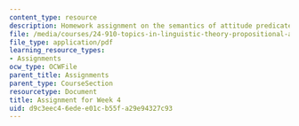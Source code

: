 ```yaml
---
content_type: resource
description: Homework assignment on the semantics of attitude predicates.
file: /media/courses/24-910-topics-in-linguistic-theory-propositional-attitudes-spring-2009/d9c3eec46edee01cb55fa29e94327c93_MIT24_910s09_assn03.pdf
file_type: application/pdf
learning_resource_types:
- Assignments
ocw_type: OCWFile
parent_title: Assignments
parent_type: CourseSection
resourcetype: Document
title: Assignment for Week 4
uid: d9c3eec4-6ede-e01c-b55f-a29e94327c93
---
```

